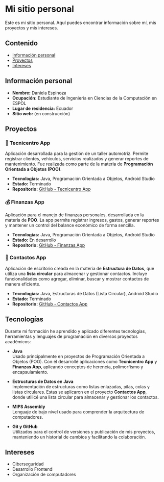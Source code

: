 # Mi sitio personal
Este es mi sitio personal. Aquí puedes encontrar información sobre mí, mis
proyectos y mis intereses.

## Contenido
* [Información personal](#información-personal)
* [Proyectos](#proyectos)
* [Intereses](#intereses)

## Información personal
* **Nombre:** Daniela Espinoza  
* **Ocupación:** Estudiante de Ingeniería en Ciencias de la Computación en ESPOL  
* **Lugar de residencia:** Ecuador  
* **Sitio web:** (en construcción)

 ## Proyectos

### 🚗 Tecnicentro App
Aplicación desarrollada para la gestión de un taller automotriz. Permite registrar clientes, vehículos, servicios realizados y generar reportes de mantenimiento. Fue realizada como parte de la materia de **Programación Orientada a Objetos (POO)**.  
- **Tecnologías:** Java, Programación Orientada a Objetos, Android Studio
- **Estado:** Terminado  
- **Repositorio:** [GitHub - Tecnicentro App](https://github.com/Danx111/App-de-Tecnicentro.git)  

### 💰 Finanzas App
Aplicación para el manejo de finanzas personales, desarrollada en la materia de **POO**. La app permite registrar ingresos, gastos, generar reportes y mantener un control del balance económico de forma sencilla.  
- **Tecnologías:** Java, Programación Orientada a Objetos, Android Studio
- **Estado:** En desarrollo  
- **Repositorio:** [GitHub - Finanzas App](https://github.com/SirProg/Proyecto2_Grupo4.git)  

### 📇 Contactos App
Aplicación de escritorio creada en la materia de **Estructura de Datos**, que utiliza una **lista circular** para almacenar y gestionar contactos. Incluye funcionalidades como agregar, eliminar, buscar y mostrar contactos de manera eficiente.  
- **Tecnologías:** Java, Estructuras de Datos (Lista Circular), Android Studio
- **Estado:** Terminado  
- **Repositorio:** [GitHub - Contactos App](https://github.com/SirProg/ED_G2_Proyecto.git)  

## Tecnologías

Durante mi formación he aprendido y aplicado diferentes tecnologías, herramientas y lenguajes de programación en diversos proyectos académicos:

- **Java**  
  Usado principalmente en proyectos de Programación Orientada a Objetos (POO). Con él desarrollé aplicaciones como **Tecnicentro App** y **Finanzas App**, aplicando conceptos de herencia, polimorfismo y encapsulamiento.

- **Estructuras de Datos en Java**  
  Implementación de estructuras como listas enlazadas, pilas, colas y listas circulares. Estas se aplicaron en el proyecto **Contactos App**, donde utilicé una lista circular para almacenar y gestionar los contactos.

- **MIPS Assembly**  
  Lenguaje de bajo nivel usado para comprender la arquitectura de computadores.

- **Git y GitHub**  
  Utilizados para el control de versiones y publicación de mis proyectos, manteniendo un historial de cambios y facilitando la colaboración.


## Intereses
* Ciberseguridad  
* Desarrollo Frontend  
* Organización de computadores  
